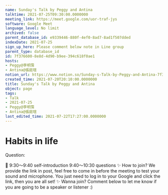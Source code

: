 ```yaml
---
name: Sunday's Talk by Peggy and Antina
talktime: 2021-07-25T09:30:00.0000000
meeting_link: https://meet.google.com/uor-traf-jys
software: Google Meet
language_level: No limit
archived: false
parent_database_id: e9339446-880f-4ef0-8ad7-8ad1f507dded
indexDate: 2021-07-25
sign_up_here: Please comment below note in Line group
parent_type: database_id
id: 7f376600-8e8d-4d90-b9ee-394c618f0ae1
hosts:
- Peggy@李明霈
- Antina@張庭瑄
notion_url: https://www.notion.so/Sunday-s-Talk-by-Peggy-and-Antina-7f3766008e8d4d90b9ee394c618f0ae1
created_time: 2021-07-20T20:10:00.0000000
title: Sunday's Talk by Peggy and Antina
object: page
tags:
- Talk
- 2021-07-25
- Peggy@李明霈
- Antina@張庭瑄
last_edited_time: 2021-07-22T17:27:00.0000000
---
```


# Habits in life
Question:
   
   
   
   
   
📅
9:30～9:40 self-introduction
9:40～10:30 questions
✨
How to join?
We provide the link in post, feel free to come in before the meeting to test your sound and microphone. You just need to log in to your Google and click the link, then you are all set!
✨
Wanna join?
Comment below to let me know if you are going to be a speaker or listener :)


